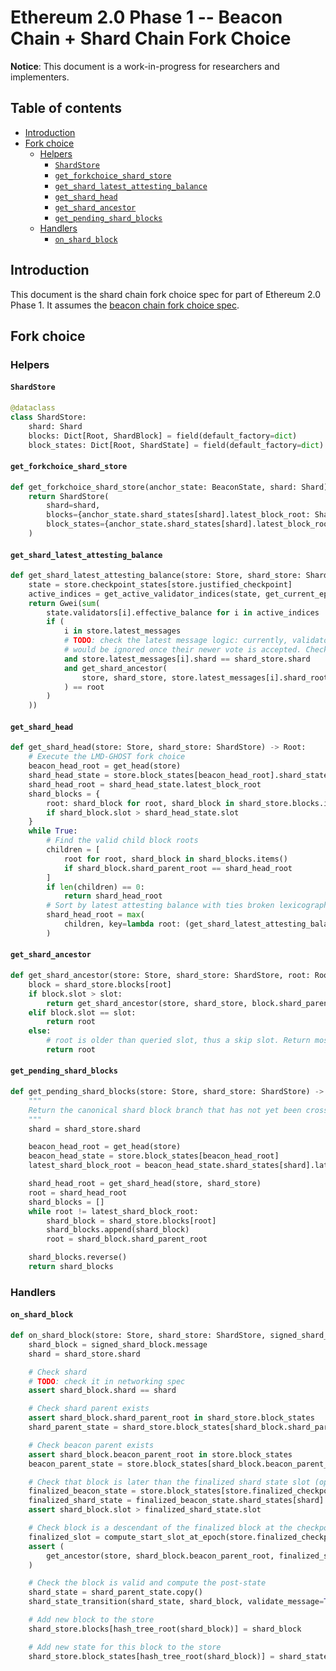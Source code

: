 # Ethereum 2.0 Phase 1 -- Beacon Chain + Shard Chain Fork Choice

**Notice**: This document is a work-in-progress for researchers and implementers.

## Table of contents

<!-- START doctoc generated TOC please keep comment here to allow auto update -->
<!-- DON'T EDIT THIS SECTION, INSTEAD RE-RUN doctoc TO UPDATE -->


- [Introduction](#introduction)
- [Fork choice](#fork-choice)
  - [Helpers](#helpers)
    - [`ShardStore`](#shardstore)
    - [`get_forkchoice_shard_store`](#get_forkchoice_shard_store)
    - [`get_shard_latest_attesting_balance`](#get_shard_latest_attesting_balance)
    - [`get_shard_head`](#get_shard_head)
    - [`get_shard_ancestor`](#get_shard_ancestor)
    - [`get_pending_shard_blocks`](#get_pending_shard_blocks)
  - [Handlers](#handlers)
    - [`on_shard_block`](#on_shard_block)

<!-- END doctoc generated TOC please keep comment here to allow auto update -->

## Introduction

This document is the shard chain fork choice spec for part of Ethereum 2.0 Phase 1. It assumes the [beacon chain fork choice spec](./fork-choice.md).

## Fork choice

### Helpers

#### `ShardStore`

```python
@dataclass
class ShardStore:
    shard: Shard
    blocks: Dict[Root, ShardBlock] = field(default_factory=dict)
    block_states: Dict[Root, ShardState] = field(default_factory=dict)
```

#### `get_forkchoice_shard_store`

```python
def get_forkchoice_shard_store(anchor_state: BeaconState, shard: Shard) -> ShardStore:
    return ShardStore(
        shard=shard,
        blocks={anchor_state.shard_states[shard].latest_block_root: ShardBlock(slot=anchor_state.slot, shard=shard)},
        block_states={anchor_state.shard_states[shard].latest_block_root: anchor_state.copy().shard_states[shard]},
    )
```

#### `get_shard_latest_attesting_balance`

```python
def get_shard_latest_attesting_balance(store: Store, shard_store: ShardStore, root: Root) -> Gwei:
    state = store.checkpoint_states[store.justified_checkpoint]
    active_indices = get_active_validator_indices(state, get_current_epoch(state))
    return Gwei(sum(
        state.validators[i].effective_balance for i in active_indices
        if (
            i in store.latest_messages
            # TODO: check the latest message logic: currently, validator's previous vote of another shard
            # would be ignored once their newer vote is accepted. Check if it makes sense.
            and store.latest_messages[i].shard == shard_store.shard
            and get_shard_ancestor(
                store, shard_store, store.latest_messages[i].shard_root, shard_store.blocks[root].slot
            ) == root
        )
    ))
```

#### `get_shard_head`

```python
def get_shard_head(store: Store, shard_store: ShardStore) -> Root:
    # Execute the LMD-GHOST fork choice
    beacon_head_root = get_head(store)
    shard_head_state = store.block_states[beacon_head_root].shard_states[shard_store.shard]
    shard_head_root = shard_head_state.latest_block_root
    shard_blocks = {
        root: shard_block for root, shard_block in shard_store.blocks.items()
        if shard_block.slot > shard_head_state.slot
    }
    while True:
        # Find the valid child block roots
        children = [
            root for root, shard_block in shard_blocks.items()
            if shard_block.shard_parent_root == shard_head_root
        ]
        if len(children) == 0:
            return shard_head_root
        # Sort by latest attesting balance with ties broken lexicographically
        shard_head_root = max(
            children, key=lambda root: (get_shard_latest_attesting_balance(store, shard_store, root), root)
        )
```

#### `get_shard_ancestor`

```python
def get_shard_ancestor(store: Store, shard_store: ShardStore, root: Root, slot: Slot) -> Root:
    block = shard_store.blocks[root]
    if block.slot > slot:
        return get_shard_ancestor(store, shard_store, block.shard_parent_root, slot)
    elif block.slot == slot:
        return root
    else:
        # root is older than queried slot, thus a skip slot. Return most recent root prior to slot
        return root
```

#### `get_pending_shard_blocks`

```python
def get_pending_shard_blocks(store: Store, shard_store: ShardStore) -> Sequence[ShardBlock]:
    """
    Return the canonical shard block branch that has not yet been crosslinked.
    """
    shard = shard_store.shard

    beacon_head_root = get_head(store)
    beacon_head_state = store.block_states[beacon_head_root]
    latest_shard_block_root = beacon_head_state.shard_states[shard].latest_block_root

    shard_head_root = get_shard_head(store, shard_store)
    root = shard_head_root
    shard_blocks = []
    while root != latest_shard_block_root:
        shard_block = shard_store.blocks[root]
        shard_blocks.append(shard_block)
        root = shard_block.shard_parent_root

    shard_blocks.reverse()
    return shard_blocks
```

### Handlers

#### `on_shard_block`

```python
def on_shard_block(store: Store, shard_store: ShardStore, signed_shard_block: SignedShardBlock) -> None:
    shard_block = signed_shard_block.message
    shard = shard_store.shard

    # Check shard
    # TODO: check it in networking spec
    assert shard_block.shard == shard

    # Check shard parent exists
    assert shard_block.shard_parent_root in shard_store.block_states
    shard_parent_state = shard_store.block_states[shard_block.shard_parent_root]

    # Check beacon parent exists
    assert shard_block.beacon_parent_root in store.block_states
    beacon_parent_state = store.block_states[shard_block.beacon_parent_root]

    # Check that block is later than the finalized shard state slot (optimization to reduce calls to get_ancestor)
    finalized_beacon_state = store.block_states[store.finalized_checkpoint.root]
    finalized_shard_state = finalized_beacon_state.shard_states[shard]
    assert shard_block.slot > finalized_shard_state.slot

    # Check block is a descendant of the finalized block at the checkpoint finalized slot
    finalized_slot = compute_start_slot_at_epoch(store.finalized_checkpoint.epoch)
    assert (
        get_ancestor(store, shard_block.beacon_parent_root, finalized_slot) == store.finalized_checkpoint.root
    )

    # Check the block is valid and compute the post-state
    shard_state = shard_parent_state.copy()
    shard_state_transition(shard_state, shard_block, validate_message=True, beacon_parent_state=beacon_parent_state)

    # Add new block to the store
    shard_store.blocks[hash_tree_root(shard_block)] = shard_block

    # Add new state for this block to the store
    shard_store.block_states[hash_tree_root(shard_block)] = shard_state
```
